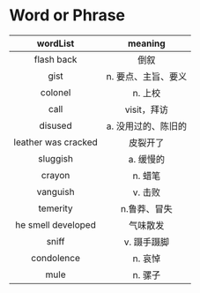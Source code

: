 # Word or Phrase

|wordList|meaning|
|:-:|:-:|
|flash back|倒叙|
|gist|n. 要点、主旨、要义|
|colonel|n. 上校|
|call|visit，拜访|
|disused|a. 没用过的、陈旧的|
|leather was cracked|皮裂开了|
|sluggish|a. 缓慢的|
|crayon |n. 蜡笔|
|vanguish|v. 击败|
|temerity|n.鲁莽、冒失|
|he smell developed|气味散发|
|sniff|v. 蹑手蹑脚|
|condolence|n. 哀悼|
|mule|n. 骡子|



